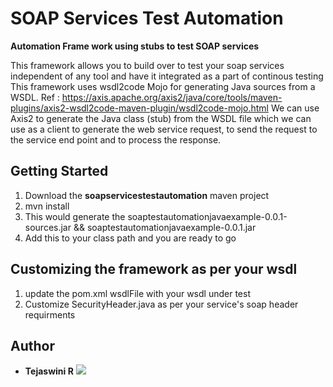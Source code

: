 # SOAP Services Test Automation

**Automation Frame work using stubs to test SOAP services**


This framework allows you to build over to test your soap services independent of any tool and have it integrated as a part of continous testing
This framework uses wsdl2code Mojo for generating Java sources from a WSDL. Ref : https://axis.apache.org/axis2/java/core/tools/maven-plugins/axis2-wsdl2code-maven-plugin/wsdl2code-mojo.html 
We can use Axis2 to generate the Java class (stub) from the WSDL file which we can use as a client to generate the web service request, to send the request to the service end point and to process the response.

## Getting Started

1) Download the **soapservicestestautomation** maven project 
2) mvn install
3) This would generate the soaptestautomationjavaexample-0.0.1-sources.jar && soaptestautomationjavaexample-0.0.1.jar
4) Add this to your class path and you are ready to go


## Customizing the framework as per your wsdl
1) update the pom.xml wsdlFile with your wsdl under test
2) Customize SecurityHeader.java as per your service's soap header requirments



## Author

* **Tejaswini R** 
<a href="https://www.linkedin.com/in/tejaswinirajashekarappa/"> <img src="https://img.shields.io/badge/linkedin-%230077B5.svg?&style=for-the-badge&logo=linkedin&logoColor=white" />  </a>
